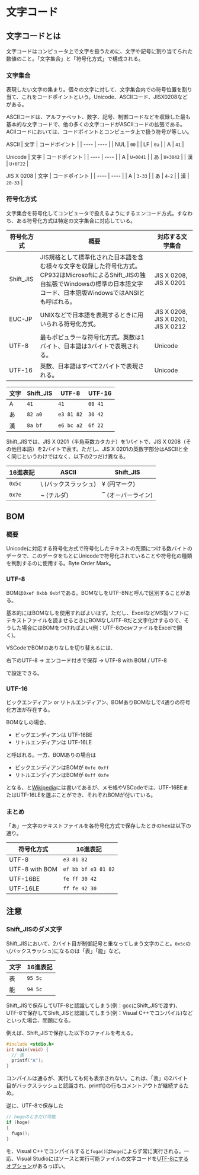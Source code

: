 # 文字コード
## 文字コードとは
文字コードはコンピュータ上で文字を扱うために、文字や記号に割り当てられた数値のこと。「文字集合」と「符号化方式」で構成される。

### 文字集合
表現したい文字の集まり。個々の文字に対して、文字集合内での符号位置を割り当て、これをコードポイントという。Unicode、ASCIIコード、JISX0208などがある。

ASCIIコードは、アルファベット、数字、記号、制御コードなどを収録した最も基本的な文字コードで、他の多くの文字コードがASCIIコードの拡張である。ACIIコードにおいては、コードポイントとコンピュータ上で扱う符号が等しい。

ASCII
|  文字  |  コードポイント  |
| ---- | ---- |
|  NUL   |  `00`  |
|  LF  |  `0a`  |
|  A  |  `41`  |


Unicode
|  文字  |  コードポイント  |
| ---- | ---- |
|  A   |  `U+0041`  |
|  あ  |  `U+3042`  |
|  漢  |  `U+6F22`  |


JIS X 0208
|  文字  |  コードポイント  |
| ---- | ---- |
|  A   |  `3-33`  |
|  あ  |  `4-2`  |
|  漢  |  `20-33`  |

### 符号化方式
文字集合を符号化してコンピュータで扱えるようにするエンコード方式。すなわち、ある符号化方式は特定の文字集合に対応している。

|  符号化方式  | 概要 | 対応する文字集合  |
| ---- | ---- | ---- |
|  Shift_JIS  | JIS規格として標準化された日本語を含む様々な文字を収録した符号化方式。CP932はMicrosoftによるShift_JISの独自拡張でWindowsの標準の日本語文字コード、日本語版WindowsではANSIとも呼ばれる。|  JIS X 0208, JIS X 0201 |
|  EUC-JP | UNIXなどで日本語を表現するときに用いられる符号化方式。|  JIS X 0208, JIS X 0201, JIS X 0212  |
|  UTF-8  | 最もポピュラーな符号化方式。英数は1バイト、日本語は3バイトで表現される。|  Unicode  |
|  UTF-16  | 英数、日本語はすべて2バイトで表現される。| Unicode  |


|  文字  |  Shift_JIS  | UTF-8 | UTF-16 | 
| ---- | ---- | ---- | ---- |
|  A   |  `41`  | `41` | `00 41` |
|  あ  |  `82 a0` | `e3 81 82` | `30 42` |
|  漢  |  `8a bf`  | `e6 bc a2` | `6f 22` |

Shift_JISでは、JIS X 0201（半角英数カタカナ）を1バイトで、JIS X 0208（その他日本語）を2バイトで表す。ただし、JIS X 0201の英数字部分はASCIIと全く同じというわけではなく、以下の2つだけ異なる。

| 16進表記 |  ASCII  | Shift_JIS |
| ---- | ---- | ---- |
|  `0x5c`   |  \ (バックスラッシュ) | ¥ (円マーク) |
|  `0x7e`  | ~ (チルダ) | ‾ (オーバーライン) |

## BOM
### 概要
Unicodeに対応する符号化方式で符号化したテキストの先頭につける数バイトのデータで、このデータをもとにUnicodeで符号化されていることや符号化の種類を判別するのに使用する。Byte Order Mark。

### UTF-8
BOMは`0xef 0xbb 0xbf`である。BOMなしをUTF-8Nと呼んで区別することがある。

基本的にはBOMなしを使用すればよいはず。ただし、ExcelなどMS製ソフトにテキストファイルを読ませるときにBOMなしUTF-8だと文字化けするので、そうした場合にはBOMをつければよい(例：UTF-8のcsvファイルをExcelで開く)。

VSCodeでBOMのありなしを切り替えるには、

右下のUTF-8 -> エンコード付きで保存 -> UTF-8 with BOM / UTF-8

で設定できる。

### UTF-16
ビックエンディアン or リトルエンディアン、BOMありBOMなしで4通りの符号化方法が存在する。

BOMなしの場合、
- ビッグエンディアンは UTF-16BE
- リトルエンディアンは UTF-16LE

と呼ばれる。一方、BOMありの場合は
- ビックエンディアンはBOMが `0xfe 0xff`
- リトルエンディアンはBOMが `0xff 0xfe`

となる、と[Wikipedia](https://ja.wikipedia.org/wiki/%E3%83%90%E3%82%A4%E3%83%88%E9%A0%86%E3%83%9E%E3%83%BC%E3%82%AF)には書いてあるが、メモ帳やVSCodeでは、UTF-16BEまたはUTF-16LEを選ぶことができ、それぞれBOMが付いている。

### まとめ
「あ」一文字のテキストファイルを各符号化方式で保存したときのhexは以下の通り。

|  符号化方式  |  16進表記  |
| ---- | ---- |
|  UTF-8   |  `e3 81 82`  |
|  UTF-8 with BOM  |  `ef bb bf e3 81 82` |
| UTF-16BE  |  `fe ff 30 42`  |
| UTF-16LE  |  `ff fe 42 30`  |

## 注意
### Shift_JISのダメ文字
Shift_JISにおいて、2バイト目が制御記号と重なってしまう文字のこと。`0x5c`の`\`(バックスラッシュ)になるのは「表」「能」など。

|  文字  |  16進表記  |
| ---- | ---- |
|  表  |  `95 5c`  |
|  能  |  `94 5c` |

Shift_JISで保存してUTF-8と認識してしまう(例：gccにShift_JISで渡す)、UTF-8で保存してShift_JISと認識してしまう(例：Visual C++でコンパイル)などといった場合、問題になる。

例えば、Shift_JISで保存した以下のファイルを考える。
```c
#include <stdio.h>
int main(void) {
  // 表
  printf("A");
}
```
コンパイルは通るが、実行しても何も表示されない。これは、「表」の2バイト目がバックスラッシュと認識され、printf()の行もコメントアウトが継続するため。

逆に、UTF-8で保存した
```cpp
// hogeのときだけ可能
if (hoge)
{
  fuga();
}
```
を、Visual C++でコンパイルすると`fuga()`は`hoge`によらず常に実行される。一応、Visual Studioにはソースと実行可能ファイルの文字コードを[UTF-8にするオプション](https://docs.microsoft.com/ja-jp/cpp/build/reference/utf-8-set-source-and-executable-character-sets-to-utf-8?view=msvc-160)があるっぽい。

